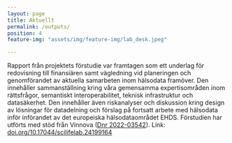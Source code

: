 ```yaml
---
layout: page
title: Aktuellt
permalink: /outputs/
position: 4
feature-img: "assets/img/feature-img/lab_desk.jpeg"

---
```


Rapport från projektets förstudie var framtagen som ett underlag för redovisning till finansiären samt vägledning vid planeringen och genomförandet av aktuella samarbeten inom hälsodata framöver. 
Den innehåller sammanställning kring våra gemensamma expertisområden inom rättsfrågor, semantiskt interoperabilitet, teknisk infrastruktur och datasäkerhet. Den innehåller även riskanalyser 
och diskussion kring design av lösningar för datadelning och förslag på fortsatt arbete med hälsodata inför införandet av det europeiska hälsodataområdet EHDS. Förstudien har utförts med stöd 
från Vinnova (<a href="https://www.vinnova.se/p/for-effektivt-och-hallbart-nyttjande-av-halsodata-genom-integrering-av-digital-projekten-i-sverige/?_t_id=bg624RHslRuoHiqzodAX4w%3d%3d&_t_uuid=Kf-e5buyTzesNvtD_Kb2gA&_t_q=h%c3%a4lsodata&_t_tags=language%3asv%2csiteid%3a6a0eda26-a5be-4f47-a778-b9393a63f812%2candquerymatch&_t_hit.id=Vinnova_Models_Pages_ProjectPage/_1fa19ef1-50ac-4568-830e-4eada5c0bbd6_sv&_t_hit.pos=17">Dnr 2022-03542</a>). 
Link: <a href="https://doi.org/10.17044/scilifelab.24199164">doi.org/10.17044/scilifelab.24199164</a>

